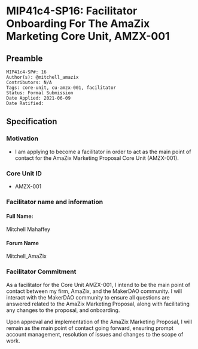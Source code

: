 # MIP41c4-SP16: Facilitator Onboarding For The AmaZix Marketing Core Unit, AMZX-001

## Preamble

```
MIP41c4-SP#: 16
Author(s): @mitchell_amazix
Contributors: N/A
Tags: core-unit, cu-amzx-001, facilitator
Status: Formal Submission
Date Applied: 2021-06-09
Date Ratified:
```

## Specification

### Motivation

* I am applying to become a facilitator in order to act as the main point of contact for the AmaZix Marketing Proposal Core Unit (AMZX-001).

### Core Unit ID

* AMZX-001

### Facilitator name and information

#### Full Name:

Mitchell Mahaffey

#### Forum Name

Mitchell_AmaZix

### Facilitator Commitment

As a facilitator for the Core Unit AMZX-001, I intend to be the main point of contact between my firm, AmaZix, and the MakerDAO community. I will interact with the MakerDAO community to ensure all questions are answered related to the AmaZix Marketing Proposal, along with facilitating any changes to the proposal, and onboarding.

Upon approval and implementation of the AmaZix Marketing Proposal, I will remain as the main point of contact going forward, ensuring prompt account management, resolution of issues and changes to the scope of work.
